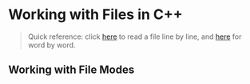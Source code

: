 # Working with Files in C++
> Quick reference: click [here]() to read a file line by line, and [here]() for word by word.

## Working with File Modes

